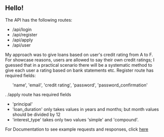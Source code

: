 <h2>Hello! </h2>
<p>
    The API has the following routes:
    <ul>
        <li>/api/login</li>
        <li>/api/register</li>
        <li>/api/apply</li>
        <li>/api/user</li>
    </ul>

<p>My approach was to give loans based on user's credit rating from A to F. For showcase
reasons, users are allowed to say their own credit ratings; I guessed that in a practical
scenario there will be a systematic method to give each user a rating based on bank statements etc.
Register route has required fields:
    <ul>'name', 'email', 'credit rating', 'password', 'password_confirmation'</ul>.
/apply route has required fields 
<ul>
<li>'principal'</li>
<li>'loan_duration' only takes values in years and months; but month
    values should be divided by 12</li>
<li>'interest_type' takes only two values 'simple' and 'compound'.</li></ul>

<p>For Documentation to see example requests and responses, click <a href='https://documenter.getpostman.com/view/21273414/VUjQkPqR'>here</a></p>

